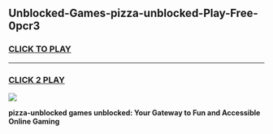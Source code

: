 
## Unblocked-Games-pizza-unblocked-Play-Free-0pcr3
<h3>
<a href="https://premium76.site?title=pizza-unblocked&ref=23A">CLICK TO PLAY</a></h3>
<hr>

<h3>
<a href="https://premium76.site?title=pizza-unblocked&ref=23A">CLICK 2 PLAY</a>
  
</h3>

<a href="https://premium76.site?title=pizza-unblocked&ref=23A"><img src="https://clearcache.store/games.png"></a>


**pizza-unblocked games unblocked: Your Gateway to Fun and Accessible Online Gaming**
